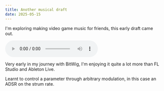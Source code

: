 ```yaml
---
title: Another musical draft
date: 2025-05-15
---
```


I'm exploring making video game music for friends, this early draft came out.

<audio controls><source src="/assets/music/strum.m4a"></audio>

Very early in my journey with BitWig, I'm enjoying it quite a lot more than FL Studio and Ableton Live.

Learnt to control a parameter through arbitrary modulation, in this case an ADSR on the strum rate.
